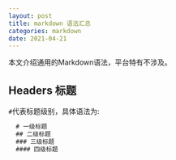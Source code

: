 ```yaml
---
layout: post
title: markdown 语法汇总
categories: markdown
date: 2021-04-21
---
```


本文介绍通用的Markdown语法，平台特有不涉及。

## Headers 标题

```#```代表标题级别，具体语法为: 

``` markdown
  # 一级标题
  ## 二级标题
  ### 三级标题
  #### 四级标题
```